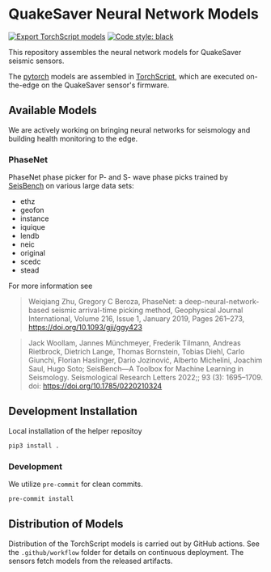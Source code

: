 # QuakeSaver Neural Network Models

[![Export TorchScript models](https://github.com/QuakeSaver/torch-models/actions/workflows/export-models.yml/badge.svg)](https://github.com/QuakeSaver/torch-models/actions/workflows/export-models.yml)
<a href="https://github.com/psf/black"><img alt="Code style: black" src="https://img.shields.io/badge/code%20style-black-000000.svg"></a>

This repository assembles the neural network models for QuakeSaver seismic sensors.

The [pytorch](https://pytorch.org/) models are assembled in [TorchScript](https://pytorch.org/docs/stable/jit.html), which are executed on-the-edge on the QuakeSaver sensor's firmware.

## Available Models

We are actively working on bringing neural networks for seismology and building health monitoring to the edge.

### PhaseNet

PhaseNet phase picker for P- and S- wave phase picks trained by [SeisBench](https://github.com/seisbench/seisbench) on various large data sets:

* ethz
* geofon
* instance
* iquique
* lendb
* neic
* original
* scedc
* stead

For more information see

> Weiqiang Zhu, Gregory C Beroza, PhaseNet: a deep-neural-network-based seismic arrival-time picking method, Geophysical Journal International, Volume 216, Issue 1, January 2019, Pages 261–273, <https://doi.org/10.1093/gji/ggy423>

> Jack Woollam, Jannes Münchmeyer, Frederik Tilmann, Andreas Rietbrock, Dietrich Lange, Thomas Bornstein, Tobias Diehl, Carlo Giunchi, Florian Haslinger, Dario Jozinović, Alberto Michelini, Joachim Saul, Hugo Soto; SeisBench—A Toolbox for Machine Learning in Seismology. Seismological Research Letters 2022;; 93 (3): 1695–1709. doi: <https://doi.org/10.1785/0220210324>

## Development Installation

Local installation of the helper repositoy

```sh
pip3 install .
```

### Development

We utilize `pre-commit` for clean commits.

```sh
pre-commit install
```

## Distribution of Models

Distribution of the TorchScript models is carried out by GitHub actions. See the `.github/workflow` folder for details on continuous deployment. The sensors fetch models from the released artifacts.
